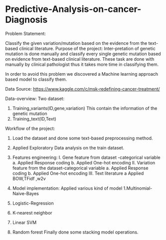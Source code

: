 # Predictive-Analysis-on-cancer-Diagnosis

Problem Statement:

Classify the given variation/mutation based on the evidence from the text-based clinical literature.
Purpose of the project:
Inter-pretation of genetic mutation is done manually and classify every single genetic mutation based on evidence from text-based clinical literature. These task are done with manually by clinical pathologist thus it takes more time in classifying them.

In order to avoid this problem we discovered a Machine learning approach based model to classify them.

Data Source: https://www.kaggle.com/c/msk-redefining-cancer-treatment/

Data-overview:
Two dataset:
1. Training_variants(ID,gene,variation)
This contain the information of the genetic mutation
2. Training_text(ID,Text)

Workflow of the project:
1. Load the dataset and done some text-based preprocessing method.

2. Applied Exploratory Data analysis on the train dataset.

3. Features engineering:
I. Gene feature from dataset -categorical variable
a. Applied Response coding
b. Applied One-hot encoding
II. Variation feature from the dataset-categorical variable
a. Applied Response coding
b. Applied One-hot encoding
III. Text literature
a Applied BOW,TFidf ,w2v

4. Model implementation:
Applied various kind of model
1.Multinomial-Naive-Bayes
2. Logistic-Regression
3. K-nearest neighbor
4. Linear SVM
5. Random forest
Finally done some stacking model operations.

